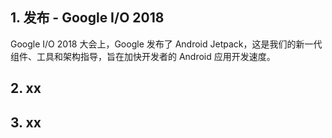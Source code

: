 ## 1. 发布 - Google I/O 2018

Google I/O 2018 大会上，Google 发布了 Android Jetpack，这是我们的新一代组件、工具和架构指导，旨在加快开发者的 Android 应用开发速度。


## 2. xx

## 3. xx



